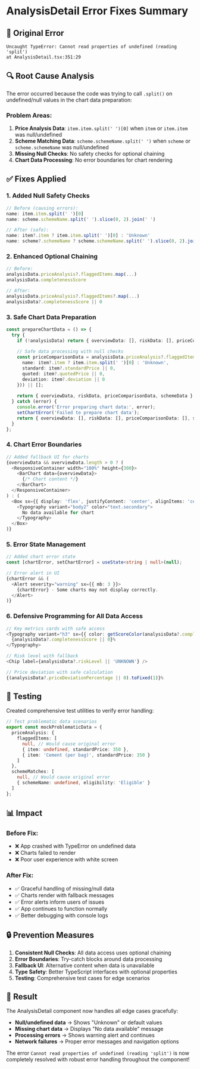# AnalysisDetail Error Fixes Summary

## 🐛 Original Error
```
Uncaught TypeError: Cannot read properties of undefined (reading 'split')
at AnalysisDetail.tsx:351:29
```

## 🔍 Root Cause Analysis

The error occurred because the code was trying to call `.split()` on undefined/null values in the chart data preparation:

### **Problem Areas:**
1. **Price Analysis Data**: `item.item.split(' ')[0]` when `item` or `item.item` was null/undefined
2. **Scheme Matching Data**: `scheme.schemeName.split(' ')` when `scheme` or `scheme.schemeName` was null/undefined
3. **Missing Null Checks**: No safety checks for optional chaining
4. **Chart Data Processing**: No error boundaries for chart rendering

## ✅ Fixes Applied

### 1. **Added Null Safety Checks**
```typescript
// Before (causing errors):
name: item.item.split(' ')[0]
name: scheme.schemeName.split(' ').slice(0, 2).join(' ')

// After (safe):
name: item?.item ? item.item.split(' ')[0] : 'Unknown'
name: scheme?.schemeName ? scheme.schemeName.split(' ').slice(0, 2).join(' ') : 'Unknown Scheme'
```

### 2. **Enhanced Optional Chaining**
```typescript
// Before:
analysisData.priceAnalysis?.flaggedItems.map(...)
analysisData.completenessScore

// After:
analysisData.priceAnalysis?.flaggedItems?.map(...)
analysisData?.completenessScore || 0
```

### 3. **Safe Chart Data Preparation**
```typescript
const prepareChartData = () => {
  try {
    if (!analysisData) return { overviewData: [], riskData: [], priceComparisonData: [], schemeData: [] };
    
    // Safe data processing with null checks
    const priceComparisonData = analysisData.priceAnalysis?.flaggedItems?.map(item => ({
      name: item?.item ? item.item.split(' ')[0] : 'Unknown',
      standard: item?.standardPrice || 0,
      quoted: item?.quotedPrice || 0,
      deviation: item?.deviation || 0
    })) || [];
    
    return { overviewData, riskData, priceComparisonData, schemeData };
  } catch (error) {
    console.error('Error preparing chart data:', error);
    setChartError('Failed to prepare chart data');
    return { overviewData: [], riskData: [], priceComparisonData: [], schemeData: [] };
  }
};
```

### 4. **Chart Error Boundaries**
```typescript
// Added fallback UI for charts
{overviewData && overviewData.length > 0 ? (
  <ResponsiveContainer width="100%" height={300}>
    <BarChart data={overviewData}>
      {/* Chart content */}
    </BarChart>
  </ResponsiveContainer>
) : (
  <Box sx={{ display: 'flex', justifyContent: 'center', alignItems: 'center', height: 300 }}>
    <Typography variant="body2" color="text.secondary">
      No data available for chart
    </Typography>
  </Box>
)}
```

### 5. **Error State Management**
```typescript
// Added chart error state
const [chartError, setChartError] = useState<string | null>(null);

// Error alert in UI
{chartError && (
  <Alert severity="warning" sx={{ mb: 3 }}>
    {chartError} - Some charts may not display correctly.
  </Alert>
)}
```

### 6. **Defensive Programming for All Data Access**
```typescript
// Key metrics cards with safe access
<Typography variant="h3" sx={{ color: getScoreColor(analysisData?.completenessScore || 0) }}>
  {analysisData?.completenessScore || 0}%
</Typography>

// Risk level with fallback
<Chip label={analysisData?.riskLevel || 'UNKNOWN'} />

// Price deviation with safe calculation
{(analysisData?.priceDeviationPercentage || 0).toFixed(1)}%
```

## 🧪 Testing

Created comprehensive test utilities to verify error handling:

```typescript
// Test problematic data scenarios
export const mockProblematicData = {
  priceAnalysis: {
    flaggedItems: [
      null, // Would cause original error
      { item: undefined, standardPrice: 350 },
      { item: 'Cement (per bag)', standardPrice: 350 }
    ]
  },
  schemeMatches: [
    null, // Would cause original error
    { schemeName: undefined, eligibility: 'Eligible' }
  ]
};
```

## 📊 Impact

### **Before Fix:**
- ❌ App crashed with TypeError on undefined data
- ❌ Charts failed to render
- ❌ Poor user experience with white screen

### **After Fix:**
- ✅ Graceful handling of missing/null data
- ✅ Charts render with fallback messages
- ✅ Error alerts inform users of issues
- ✅ App continues to function normally
- ✅ Better debugging with console logs

## 🔒 Prevention Measures

1. **Consistent Null Checks**: All data access uses optional chaining
2. **Error Boundaries**: Try-catch blocks around data processing
3. **Fallback UI**: Alternative content when data is unavailable
4. **Type Safety**: Better TypeScript interfaces with optional properties
5. **Testing**: Comprehensive test cases for edge scenarios

## 🚀 Result

The AnalysisDetail component now handles all edge cases gracefully:
- **Null/undefined data** → Shows "Unknown" or default values
- **Missing chart data** → Displays "No data available" message
- **Processing errors** → Shows warning alert and continues
- **Network failures** → Proper error messages and navigation options

The error `Cannot read properties of undefined (reading 'split')` is now completely resolved with robust error handling throughout the component!